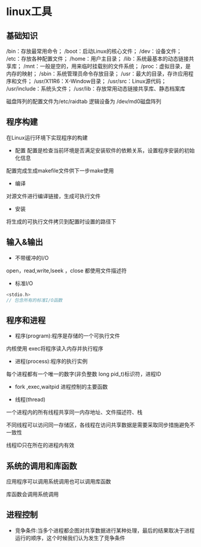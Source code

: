 # linux工具

## 基础知识

/bin：存放最常用命令；
/boot：启动Linux的核心文件；
/dev：设备文件；
/etc：存放各种配置文件；
/home：用户主目录；
/lib：系统最基本的动态链接共享库；
/mnt：一般是空的，用来临时挂载别的文件系统；
/proc：虚拟目录，是内存的映射；
/sbin：系统管理员命令存放目录；
/usr：最大的目录，存许应用程序和文件；
/usr/X11R6：X-Window目录；
/usr/src：Linux源代码；
/usr/include：系统头文件；
/usr/lib：存放常用动态链接共享库、静态档案库

磁盘阵列的配置文件为/etc/raidtab 逻辑设备为 /dev/md0磁盘阵列

## 程序构建
在Linux运行环境下实现程序的构建

- 配置
配置是检查当前环境是否满足安装软件的依赖关系，设置程序安装的初始化信息

配置完成生成makefile文件供下一步make使用

- 编译

对源文件进行编译链接，生成可执行文件

- 安装

将生成的可执行文件拷贝到配置时设置的路径下



## 输入&输出

- 不带缓冲的I/O

open，read,write,lseek ，close 都使用文件描述符

- 标准I/O
```cpp
<stdio.h> 
// 包含所有的标准I/O函数
```

## 程序和进程

- 程序(program):程序是存储的一个可执行文件

内核使用 exec将程序读入内存并执行程序

- 进程(process):程序的执行实例

每个进程都有一个唯一的数字(非负整数 long pid_t)标识符，进程ID  

- fork ,exec,waitpid 进程控制的主要函数

- 线程(thread)

一个进程内的所有线程共享同一内存地址、文件描述符、栈

不同线程可以访问同一存储区，各线程在访问共享数据是需要采取同步措施避免不一致性

线程ID只在所在的进程内有效

## 系统的调用和库函数

应用程序可以调用系统调用也可以调用库函数

库函数会调用系统调用


## 进程控制


- 竞争条件:当多个进程都企图对共享数据进行某种处理，最后的结果取决于进程运行的顺序，这个时候我们认为发生了竞争条件









